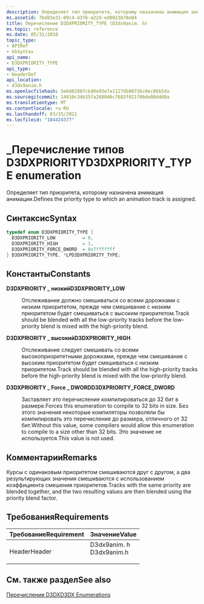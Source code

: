 ```yaml
---
description: Определяет тип приоритета, которому назначена анимация анимации.
ms.assetid: 7bd83e31-09c4-4376-a22d-ed8023b78e84
title: Перечисление D3DXPRIORITY_TYPE (D3dx9anim. h)
ms.topic: reference
ms.date: 05/31/2018
topic_type:
- APIRef
- kbSyntax
api_name:
- D3DXPRIORITY_TYPE
api_type:
- HeaderDef
api_location:
- d3dx9anim.h
ms.openlocfilehash: 5e6d82807cbd0e93e7a1127db80726c0ec06b5da
ms.sourcegitcommit: 14010c34b35fa268046c7683f021f86de08ddd0a
ms.translationtype: MT
ms.contentlocale: ru-RU
ms.lasthandoff: 03/15/2021
ms.locfileid: "104424377"
---
```

# <a name="d3dxpriority_type-enumeration"></a><span data-ttu-id="0019a-103">\_Перечисление типов D3DXPRIORITY</span><span class="sxs-lookup"><span data-stu-id="0019a-103">D3DXPRIORITY\_TYPE enumeration</span></span>

<span data-ttu-id="0019a-104">Определяет тип приоритета, которому назначена анимация анимации.</span><span class="sxs-lookup"><span data-stu-id="0019a-104">Defines the priority type to which an animation track is assigned.</span></span>

## <a name="syntax"></a><span data-ttu-id="0019a-105">Синтаксис</span><span class="sxs-lookup"><span data-stu-id="0019a-105">Syntax</span></span>


```C++
typedef enum D3DXPRIORITY_TYPE { 
  D3DXPRIORITY_LOW          = 0,
  D3DXPRIORITY_HIGH         = 1,
  D3DXPRIORITY_FORCE_DWORD  = 0x7fffffff
} D3DXPRIORITY_TYPE, *LPD3DXPRIORITY_TYPE;
```



## <a name="constants"></a><span data-ttu-id="0019a-106">Константы</span><span class="sxs-lookup"><span data-stu-id="0019a-106">Constants</span></span>

<dl> <dt>

<span data-ttu-id="0019a-107"><span id="D3DXPRIORITY_LOW"></span><span id="d3dxpriority_low"></span>**D3DXPRIORITY \_ низкий**</span><span class="sxs-lookup"><span data-stu-id="0019a-107"><span id="D3DXPRIORITY_LOW"></span><span id="d3dxpriority_low"></span>**D3DXPRIORITY\_LOW**</span></span>
</dt> <dd>

<span data-ttu-id="0019a-108">Отслеживание должно смешиваться со всеми дорожками с низким приоритетом, прежде чем смешивание с низким приоритетом будет смешиваться с высоким приоритетом.</span><span class="sxs-lookup"><span data-stu-id="0019a-108">Track should be blended with all the low-priority tracks before the low-priority blend is mixed with the high-priority blend.</span></span>

</dd> <dt>

<span data-ttu-id="0019a-109"><span id="D3DXPRIORITY_HIGH"></span><span id="d3dxpriority_high"></span>**D3DXPRIORITY \_ высокий**</span><span class="sxs-lookup"><span data-stu-id="0019a-109"><span id="D3DXPRIORITY_HIGH"></span><span id="d3dxpriority_high"></span>**D3DXPRIORITY\_HIGH**</span></span>
</dt> <dd>

<span data-ttu-id="0019a-110">Отслеживание следует смешивать со всеми высокоприоритетными дорожками, прежде чем смешивание с высоким приоритетом будет смешиваться с низким приоритетом.</span><span class="sxs-lookup"><span data-stu-id="0019a-110">Track should be blended with all the high-priority tracks before the high-priority blend is mixed with the low-priority blend.</span></span>

</dd> <dt>

<span data-ttu-id="0019a-111"><span id="D3DXPRIORITY_FORCE_DWORD"></span><span id="d3dxpriority_force_dword"></span>**D3DXPRIORITY \_ Force \_ DWORD**</span><span class="sxs-lookup"><span data-stu-id="0019a-111"><span id="D3DXPRIORITY_FORCE_DWORD"></span><span id="d3dxpriority_force_dword"></span>**D3DXPRIORITY\_FORCE\_DWORD**</span></span>
</dt> <dd>

<span data-ttu-id="0019a-112">Заставляет это перечисление компилироваться до 32 бит в размере.</span><span class="sxs-lookup"><span data-stu-id="0019a-112">Forces this enumeration to compile to 32 bits in size.</span></span> <span data-ttu-id="0019a-113">Без этого значения некоторые компиляторы позволяли бы компилировать это перечисление до размера, отличного от 32 бит.</span><span class="sxs-lookup"><span data-stu-id="0019a-113">Without this value, some compilers would allow this enumeration to compile to a size other than 32 bits.</span></span> <span data-ttu-id="0019a-114">Это значение не используется.</span><span class="sxs-lookup"><span data-stu-id="0019a-114">This value is not used.</span></span>

</dd> </dl>

## <a name="remarks"></a><span data-ttu-id="0019a-115">Комментарии</span><span class="sxs-lookup"><span data-stu-id="0019a-115">Remarks</span></span>

<span data-ttu-id="0019a-116">Курсы с одинаковым приоритетом смешиваются друг с другом, а два результирующих значения смешиваются с использованием коэффициента смешения приоритетов.</span><span class="sxs-lookup"><span data-stu-id="0019a-116">Tracks with the same priority are blended together, and the two resulting values are then blended using the priority blend factor.</span></span>

## <a name="requirements"></a><span data-ttu-id="0019a-117">Требования</span><span class="sxs-lookup"><span data-stu-id="0019a-117">Requirements</span></span>



| <span data-ttu-id="0019a-118">Требование</span><span class="sxs-lookup"><span data-stu-id="0019a-118">Requirement</span></span> | <span data-ttu-id="0019a-119">Значение</span><span class="sxs-lookup"><span data-stu-id="0019a-119">Value</span></span> |
|-------------------|----------------------------------------------------------------------------------------|
| <span data-ttu-id="0019a-120">Header</span><span class="sxs-lookup"><span data-stu-id="0019a-120">Header</span></span><br/> | <dl> <span data-ttu-id="0019a-121"><dt>D3dx9anim. h</dt></span><span class="sxs-lookup"><span data-stu-id="0019a-121"><dt>D3dx9anim.h</dt></span></span> </dl> |



## <a name="see-also"></a><span data-ttu-id="0019a-122">См. также раздел</span><span class="sxs-lookup"><span data-stu-id="0019a-122">See also</span></span>

<dl> <dt>

[<span data-ttu-id="0019a-123">Перечисления D3DX</span><span class="sxs-lookup"><span data-stu-id="0019a-123">D3DX Enumerations</span></span>](dx9-graphics-reference-d3dx-enums.md)
</dt> </dl>

 

 




